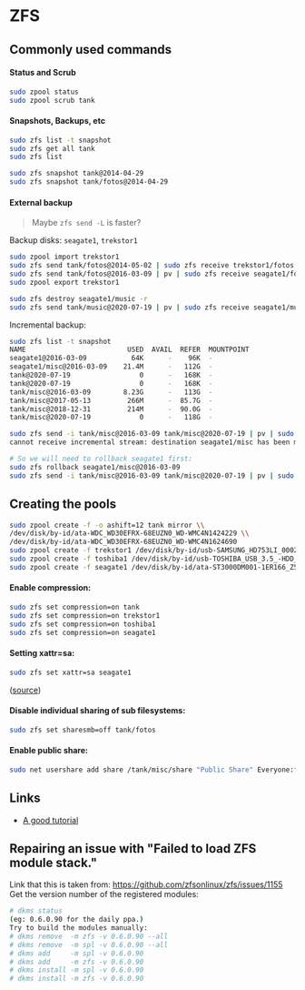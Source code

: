 # ZFS

## Commonly used commands

#### Status and Scrub

```sh
sudo zpool status
sudo zpool scrub tank
```

#### Snapshots, Backups, etc

```sh
sudo zfs list -t snapshot
sudo zfs get all tank
sudo zfs list

sudo zfs snapshot tank@2014-04-29
sudo zfs snapshot tank/fotos@2014-04-29
```

#### External backup

> Maybe `zfs send -L` is faster?

Backup disks: `seagate1`, `trekstor1`

```sh
sudo zpool import trekstor1
sudo zfs send tank/fotos@2014-05-02 | sudo zfs receive trekstor1/fotos
sudo zfs send tank/fotos@2016-03-09 | pv | sudo zfs receive seagate1/fotos
sudo zpool export trekstor1
```

```bash
sudo zfs destroy seagate1/music -r
sudo zfs send tank/music@2020-07-19 | pv | sudo zfs receive seagate1/music
```

Incremental backup:

```bash
sudo zfs list -t snapshot
NAME                         USED  AVAIL  REFER  MOUNTPOINT
seagate1@2016-03-09           64K      -    96K  -
seagate1/misc@2016-03-09    21.4M      -   112G  -
tank@2020-07-19                 0      -   168K  -
tank@2020-07-19                 0      -   168K  -
tank/misc@2016-03-09        8.23G      -   113G  -
tank/misc@2017-05-13         266M      -  85.7G  -
tank/misc@2018-12-31         214M      -  90.0G  -
tank/misc@2020-07-19            0      -   118G  -

sudo zfs send -i tank/misc@2016-03-09 tank/misc@2020-07-19 | pv | sudo zfs receive seagate1/misc
cannot receive incremental stream: destination seagate1/misc has been modified

# So we will need to rollback seagate1 first:
sudo zfs rollback seagate1/misc@2016-03-09
sudo zfs send -i tank/misc@2016-03-09 tank/misc@2020-07-19 | pv | sudo zfs receive seagate1/misc
```

## Creating the pools

```bash
sudo zpool create -f -o ashift=12 tank mirror \\
/dev/disk/by-id/ata-WDC_WD30EFRX-68EUZN0_WD-WMC4N1424229 \\
/dev/disk/by-id/ata-WDC_WD30EFRX-68EUZN0_WD-WMC4N1624690
sudo zpool create -f trekstor1 /dev/disk/by-id/usb-SAMSUNG_HD753LI_0002CB36-0:0
sudo zpool create -f toshiba1 /dev/disk/by-id/usb-TOSHIBA_USB_3.5_-HDD_001c37ce-0:0
sudo zpool create -f seagate1 /dev/disk/by-id/ata-ST3000DM001-1ER166_Z5028Z7C
```

#### Enable compression:

```bash
sudo zfs set compression=on tank
sudo zfs set compression=on trekstor1
sudo zfs set compression=on toshiba1
sudo zfs set compression=on seagate1
```

#### Setting xattr=sa:

```bash
sudo zfs set xattr=sa seagate1
```
([source](https://www.reddit.com/r/zfs/comments/44dm4l/setting_xattrsa_after_the_fact/))

#### Disable individual sharing of sub filesystems:

```bash
sudo zfs set sharesmb=off tank/fotos
```

#### Enable public share:

```bash
sudo net usershare add share /tank/misc/share "Public Share" Everyone:f guest_ok=yes
```

## Links

- [A good tutorial](https://pthree.org/2012/04/17/install-zfs-on-debian-gnulinux/)

## Repairing an issue with "Failed to load ZFS module stack."

Link that this is taken from: https://github.com/zfsonlinux/zfs/issues/1155
Get the version number of the registered modules:

```bash
# dkms status
(eg: 0.6.0.90 for the daily ppa.)
Try to build the modules manually:
# dkms remove  -m zfs -v 0.6.0.90 --all
# dkms remove  -m spl -v 0.6.0.90 --all
# dkms add     -m spl -v 0.6.0.90
# dkms add     -m zfs -v 0.6.0.90
# dkms install -m spl -v 0.6.0.90
# dkms install -m zfs -v 0.6.0.90
```
